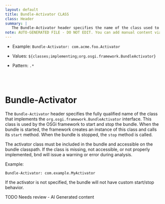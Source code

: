 ```yaml
---
layout: default
title: Bundle-Activator CLASS
class: Header
summary: |
   The Bundle-Activator header specifies the name of the class used to start and stop the bundle
note: AUTO-GENERATED FILE - DO NOT EDIT. You can add manual content via same filename in ext folder. 
---
```


- Example: `Bundle-Activator: com.acme.foo.Activator`

- Values: `${classes;implementing;org.osgi.framework.BundleActivator}`

- Pattern: `.*`

<!-- Manual content from: ext/bundle_activator.md --><br /><br />

# Bundle-Activator

The `Bundle-Activator` header specifies the fully qualified name of the class that implements the `org.osgi.framework.BundleActivator` interface. This class is used by the OSGi framework to start and stop the bundle. When the bundle is started, the framework creates an instance of this class and calls its `start` method. When the bundle is stopped, the `stop` method is called.

The activator class must be included in the bundle and accessible on the bundle classpath. If the class is missing, not accessible, or not properly implemented, bnd will issue a warning or error during analysis.

Example:

```
Bundle-Activator: com.example.MyActivator
```

If the activator is not specified, the bundle will not have custom start/stop behavior.


TODO Needs review - AI Generated content
